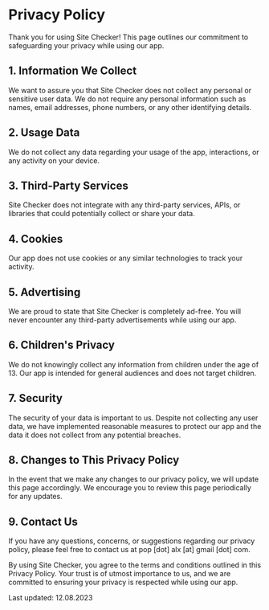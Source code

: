 # Privacy Policy

Thank you for using Site Checker! This page outlines our commitment to safeguarding your privacy while using our app.

## 1. Information We Collect

We want to assure you that Site Checker does not collect any personal or sensitive user data. We do not require any personal information such as names, email addresses, phone numbers, or any other identifying details.

## 2. Usage Data

We do not collect any data regarding your usage of the app, interactions, or any activity on your device.

## 3. Third-Party Services

Site Checker does not integrate with any third-party services, APIs, or libraries that could potentially collect or share your data.

## 4. Cookies

Our app does not use cookies or any similar technologies to track your activity.

## 5. Advertising

We are proud to state that Site Checker is completely ad-free. You will never encounter any third-party advertisements while using our app.

## 6. Children's Privacy

We do not knowingly collect any information from children under the age of 13. Our app is intended for general audiences and does not target children.

## 7. Security

The security of your data is important to us. Despite not collecting any user data, we have implemented reasonable measures to protect our app and the data it does not collect from any potential breaches.

## 8. Changes to This Privacy Policy

In the event that we make any changes to our privacy policy, we will update this page accordingly. We encourage you to review this page periodically for any updates.

## 9. Contact Us

If you have any questions, concerns, or suggestions regarding our privacy policy, please feel free to contact us at pop [dot] alx [at] gmail [dot] com.

By using Site Checker, you agree to the terms and conditions outlined in this Privacy Policy. Your trust is of utmost importance to us, and we are committed to ensuring your privacy is respected while using our app.

Last updated: 12.08.2023
